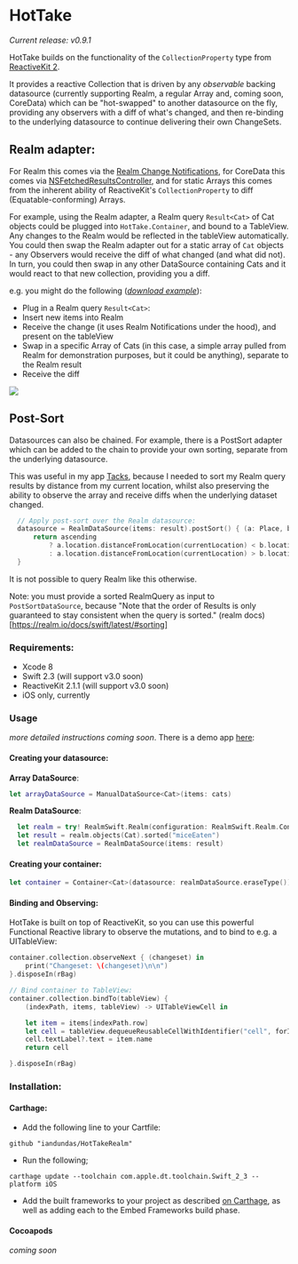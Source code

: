 # HotTake

_Current release: v0.9.1_

HotTake builds on the functionality of the `CollectionProperty` type from [ReactiveKit 2](https://github.com/ReactiveKit/ReactiveKit/tree/v2.1.1).

It provides a reactive Collection that is driven by any _observable_ backing datasource (currently supporting Realm, a regular Array and, coming soon, CoreData) which can be "hot-swapped" to another datasource on the fly, providing any observers with a diff of what's changed, and then re-binding to the underlying datasource to continue delivering their own ChangeSets.

## Realm adapter:

For Realm this comes via the [Realm Change Notifications](https://realm.io/docs/swift/latest/#notifications), for CoreData this comes via [NSFetchedResultsController](https://developer.apple.com/reference/coredata/nsfetchedresultscontroller), and for static Arrays this comes from the inherent ability of ReactiveKit's `CollectionProperty` to diff (Equatable-conforming) Arrays.

For example, using the Realm adapter, a Realm query `Result<Cat>` of Cat objects could be plugged into `HotTake.Container`, and bound to a TableView. Any changes to the Realm would be reflected in the tableView automatically. You could then swap the Realm adapter out for a static array of `Cat` objects - any Observers would receive the diff of what changed (and what did not). In turn, you could then swap in any other DataSource containing Cats and it would react to that new collection, providing you a diff.

e.g. you might do the following (_[download example](https://github.com/iandundas/HotTakeDemo)_):

- Plug in a Realm query `Result<Cat>`:
- Insert new items into Realm
- Receive the change (it uses Realm Notifications under the hood), and present on the tableView
- Swap in a specific Array of Cats (in this case, a simple array pulled from Realm for demonstration purposes, but it could be anything), separate to the Realm result
- Receive the diff

<img src="https://cl.ly/0J2q352v263O/Screen%20Recording%202016-12-01%20at%2012.10%20pm.gif" />


## Post-Sort

Datasources can also be chained. For example, there is a PostSort adapter which can be added to the chain to provide your own sorting, separate from the underlying datasource.

This was useful in my app [Tacks](http://tacks.cc), because I needed to sort my Realm query results by distance from my current location, whilst also preserving the ability to observe the array and receive diffs when the underlying dataset changed.

```swift
  // Apply post-sort over the Realm datasource:
  datasource = RealmDataSource(items: result).postSort() { (a: Place, b:Place) in
      return ascending
          ? a.location.distanceFromLocation(currentLocation) < b.location.distanceFromLocation(currentLocation)
          : a.location.distanceFromLocation(currentLocation) > b.location.distanceFromLocation(currentLocation)
  }
```

It is not possible to query Realm like this otherwise.

Note: you must provide a sorted RealmQuery as input to `PostSortDataSource`, because "Note that the order of Results is only guaranteed to stay consistent when the query is sorted." (realm docs)[https://realm.io/docs/swift/latest/#sorting]


### Requirements:

- Xcode 8
- Swift 2.3 (will support v3.0 soon)
- ReactiveKit 2.1.1  (will support v3.0 soon)
- iOS only, currently

### Usage

_more detailed instructions coming soon_. There is a demo app [here](https://github.com/iandundas/HotTakeDemo):

#### Creating your datasource:

__Array DataSource__:

```swift
let arrayDataSource = ManualDataSource<Cat>(items: cats)
```

__Realm DataSource__:

```swift
  let realm = try! RealmSwift.Realm(configuration: RealmSwift.Realm.Configuration(inMemoryIdentifier: sharedRealmID))
  let result = realm.objects(Cat).sorted("miceEaten")
  let realmDataSource = RealmDataSource(items: result)
```

#### Creating your container:

```swift
let container = Container<Cat>(datasource: realmDataSource.eraseType())
```

#### Binding and Observing:

HotTake is built on top of ReactiveKit, so you can use this powerful Functional Reactive library to observe the mutations, and to bind to e.g. a UITableView:


```swift
container.collection.observeNext { (changeset) in
    print("Changeset: \(changeset)\n\n")
}.disposeIn(rBag)

// Bind container to TableView:
container.collection.bindTo(tableView) {
    (indexPath, items, tableView) -> UITableViewCell in

    let item = items[indexPath.row]
    let cell = tableView.dequeueReusableCellWithIdentifier("cell", forIndexPath: indexPath)
    cell.textLabel?.text = item.name
    return cell

}.disposeIn(rBag)

```


### Installation:

#### Carthage:
- Add the following line to your Cartfile:

`github "iandundas/HotTakeRealm"`

- Run the following;

`carthage update --toolchain com.apple.dt.toolchain.Swift_2_3 --platform iOS`

- Add the built frameworks to your project as described [on Carthage](https://github.com/Carthage/Carthage#if-youre-building-for-ios-tvos-or-watchos), as well as adding each to the Embed Frameworks build phase.


#### Cocoapods
_coming soon_
